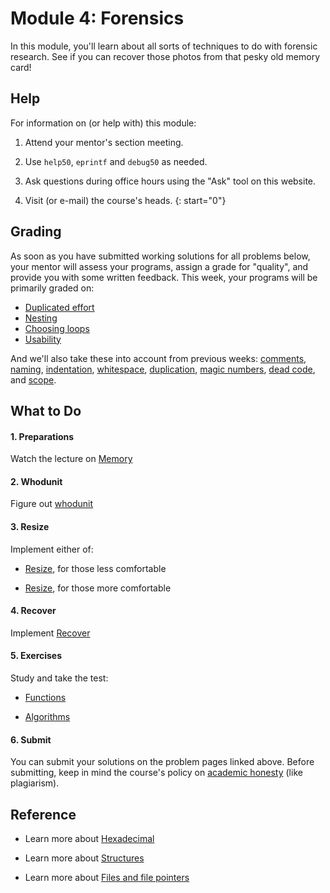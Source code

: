 # Module 4: Forensics

In this module, you'll learn about all sorts of techniques to do with forensic research. See if you can recover those photos from that pesky old memory card!


## Help

For information on (or help with) this module:

1. Attend your mentor's section meeting.

1. Use `help50`, `eprintf` and `debug50` as needed.

1. Ask questions during office hours using the "Ask" tool on this website.

1. Visit (or e-mail) the course's heads.
{: start="0"}


## Grading

As soon as you have submitted working solutions for all problems below, your mentor will assess your programs, assign a grade for "quality", and provide you with some written feedback. This week, your programs will be primarily graded on:

- [Duplicated effort](/quality/duplicated-effort)
- [Nesting](/quality/nesting)
- [Choosing loops](/quality/loops)
- [Usability](/quality/usability)

And we'll also take these into account from previous weeks: [comments](/quality/comments), [naming](/quality/naming), [indentation](/quality/indentation), [whitespace](/quality/whitespace), [duplication](/quality/duplication), [magic numbers](/quality/magic-numbers), [dead code](/quality/dead-code), and [scope](/quality/scope).


## What to Do

#### 1. Preparations

Watch the lecture on [Memory](/lectures/memory)

#### 2. Whodunit

Figure out [whodunit](/problems/whodunit)

#### 3. Resize

Implement either of:

- [Resize](/problems/resize-less), for those less comfortable

- [Resize](/problems/resize-more), for those more comfortable

#### 4. Recover

Implement [Recover](/problems/recover)

#### 5. Exercises

Study and take the test:

- [Functions](/exercises/functions)

- [Algorithms](/exercises/algorithms)

#### 6. Submit

You can submit your solutions on the problem pages linked above. Before submitting, keep in mind the course's policy on [academic honesty](/syllabus#samenwerken-fraude-en-plagiaat) (like plagiarism).


## Reference

- Learn more about [Hexadecimal](https://www.youtube.com/embed/u_atXp-NF6w?autoplay=1&rel=0)

- Learn more about [Structures](https://www.youtube.com/embed/E4lb2gkyXr8?autoplay=1&rel=0)

- Learn more about [Files and file pointers](https://www.youtube.com/embed/bOF-SpEAYgk?autoplay=1&rel=0)
